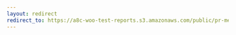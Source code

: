 ```yaml
---
layout: redirect
redirect_to: https://a8c-woo-test-reports.s3.amazonaws.com/public/pr-merge/40425/e2e/index.html
---
```

